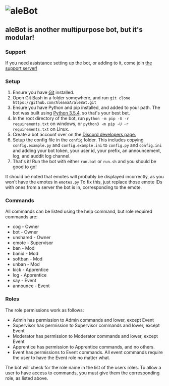 # ![aleBot](https://i.imgur.com/WA6U3qM.png)

## aleBot is another multipurpose bot, but it's modular!

### Support

If you need assistance setting up the bot, or adding to it, come join [the support server!](https://discord.gg/M6apruQ)

### Setup

1. Ensure you have [Git](https://git-scm.com/downloads) installed.
2. Open Git Bash in a folder somewhere, and run `git clone https://github.com/AleanaA/aleBot.git`
3. Ensure you have Python and pip installed, and added to your path. The bot was built using [Python 3.5.4,](https://www.python.org/ftp/python/3.5.4/python-3.5.4-amd64.exe) so that's your best bet.
4. In the root directory of the bot, run `python -m pip -U -r requirements.txt` on windows, or `python3 -m pip -U -r requirements.txt` on Linux.
5. Create a bot account over on the [Discord developers page.](https://discordapp.com/developers/applications/me)
6. Setup the config file in the `config` folder. This includes copying `config.example.py` and `config.example.ini` to `config.py` and `config.ini` and adding your bot token, your user id, your prefix, an announcement, log, and auddit log channel.
7. That's it! Run the bot with either `run.bat` or `run.sh` and you should be good to go!

It should be noted that emotes will probably be displayed incorrectly, as you won't have the emotes in `emotes.py`
To fix this, just replace those emote IDs with ones from a server the bot is in, corresponding to the emote.

### Commands

All commands can be listed using the help command, but role required commands are:

- cog - Owner
- bot - Owner
- unshared - Owner
- emote - Supervisor
- ban - Mod
- banid - Mod
- softban - Mod
- unban - Mod
- kick - Apprentice
- log - Apprentice
- say - Event
- announce - Event

### Roles

The role permissions work as follows:

- Admin has permission to Admin commands and lower, except Event
- Supervisor has permission to Supervisor commands and lower, except Event
- Moderator has permission to Moderator commands and lower, except Event
- Apprentice has permission to Apprentice commands, and no others.
- Event has permissions to Event commands. All event commands require the user to have the Event role no matter what.

The bot will check for the role name in the list of the users roles. To allow a user to have access to commands, you must give them the corresponding role, as listed above.

